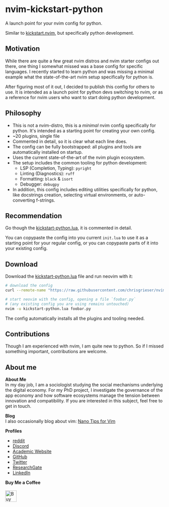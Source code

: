 <!-- LTeX: enabled=false -->
# nvim-kickstart-python <!-- LTeX: enabled=true -->

A launch point for your nvim config for python.

Similar to [kickstart.nvim](https://github.com/nvim-lua/kickstart.nvim), but specifically python development.

## Motivation
<!-- vale Google.FirstPerson = NO -->
While there are quite a few great nvim distros and nvim starter configs out there, one thing I somewhat missed was a base config for specific languages. I recently started to learn python and was missing a minimal example what the state-of-the-art nvim setup specifically for python is.

After figuring most of it out, I decided to publish this config for others to use. It is intended as a launch point for python devs switching to nvim, or as a reference for nvim users who want to start doing python development.
<!-- vale Google.FirstPerson = NO -->

## Philosophy
- This is not a nvim-distro, this is a *minimal* nvim config specifically for python. It's intended as a starting point for creating your own config.
- ~20 plugins, single file
- Commented in detail, so it is clear what each line does.
- The config can be fully bootstrapped: all plugins and tools are automatically installed on startup.
- Uses the current state-of-the-art of the nvim plugin ecosystem.
- The setup includes the common tooling for python development:
    - LSP (Completion, Typing): `pyright`
    - Linting (Diagnostics): `ruff`
    - Formatting: `black` & `isort`
    - Debugger: `debugpy`
- In addition, this config includes editing utilities specifically for python, like docstrings creation, selecting virtual environments, or auto-converting f-strings.

## Recommendation
Go though the [kickstart-python.lua](./kickstart-python.lua), it is commented in detail.

You can copypaste the config into you current `init.lua` to use it as a starting point for your regular config, or you can copypaste parts of it into your existing config.

## Download
Download the [kickstart-python.lua](./kickstart-python.lua) file and run neovim with it:

```bash
# download the config
curl --remote-name "https://raw.githubusercontent.com/chrisgrieser/nvim-kickstart-python/main/kickstart-python.lua"

# start neovim with the config, opening a file `foobar.py`
# (any existing config you are using remains untouched)
nvim -u kickstart-python.lua foobar.py
```

The config automatically installs all the plugins and tooling needed.
<!-- vale Google.FirstPerson = NO -->

## Contributions
Though I am experienced with nvim, I am quite new to python. So if I missed something important, contributions are welcome.

## About me
__About Me__  
In my day job, I am a sociologist studying the social mechanisms underlying the digital economy. For my PhD project, I investigate the governance of the app economy and how software ecosystems manage the tension between innovation and compatibility. If you are interested in this subject, feel free to get in touch.

__Blog__  
I also occasionally blog about vim: [Nano Tips for Vim](https://nanotipsforvim.prose.sh)

__Profiles__  
- [reddit](https://www.reddit.com/user/pseudometapseudo/)
- [Discord](https://discordapp.com/users/462774483044794368/)
- [Academic Website](https://chris-grieser.de/)
- [GitHub](https://github.com/chrisgrieser/)
- [Twitter](https://twitter.com/pseudo_meta)
- [ResearchGate](https://www.researchgate.net/profile/Christopher-Grieser)
- [LinkedIn](https://www.linkedin.com/in/christopher-grieser-ba693b17a/)

__Buy Me a Coffee__  
<br>
<a href='https://ko-fi.com/Y8Y86SQ91' target='_blank'><img height='36' style='border:0px;height:36px;' src='https://cdn.ko-fi.com/cdn/kofi1.png?v=3' border='0' alt='Buy Me a Coffee at ko-fi.com' /></a>
